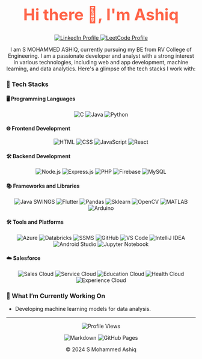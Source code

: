 <!-- Background color and styling are not directly supported in GitHub markdown. Use emojis and badges for visual appeal. -->

<h1 align="center" style="font-size: 3em; color: #ff6347;">Hi there 👋, I'm Ashiq</h1>

<p align="center">
  <a href="https://www.linkedin.com/in/s-mohammed-ashiq-111792236/">
    <img src="https://img.shields.io/badge/LinkedIn-0077B5?style=for-the-badge&logo=linkedin&logoColor=white" alt="LinkedIn Profile"/>
  </a>
  <a href="https://leetcode.com/u/sashiq2003/">
    <img src="https://img.shields.io/badge/LeetCode-F4C20D?style=for-the-badge&logo=leetcode&logoColor=black" alt="LeetCode Profile"/>
  </a>
</p>

<p align="center">
  I am S MOHAMMED ASHIQ, currently pursuing my BE from RV College of Engineering. I am a passionate developer and analyst with a strong interest in various technologies, including web and app development, machine learning, and data analytics. Here's a glimpse of the tech stacks I work with:
</p>

### 🚀 Tech Stacks

#### 🖥️ Programming Languages
<p align="center">
  <img src="https://img.shields.io/badge/C-A8B9CC?style=for-the-badge&logo=c&logoColor=white" alt="C"/>
  <img src="https://img.shields.io/badge/Java-007396?style=for-the-badge&logo=java&logoColor=white" alt="Java"/>
  <img src="https://img.shields.io/badge/Python-3776AB?style=for-the-badge&logo=python&logoColor=white" alt="Python"/>
</p>

#### 🌐 Frontend Development
<p align="center">
  <img src="https://img.shields.io/badge/HTML5-E34F26?style=for-the-badge&logo=html5&logoColor=white" alt="HTML"/>
  <img src="https://img.shields.io/badge/CSS3-1572B6?style=for-the-badge&logo=css3&logoColor=white" alt="CSS"/>
  <img src="https://img.shields.io/badge/JavaScript-F7DF1E?style=for-the-badge&logo=javascript&logoColor=black" alt="JavaScript"/>
  <img src="https://img.shields.io/badge/React-61DAFB?style=for-the-badge&logo=react&logoColor=black" alt="React"/>
</p>

#### 🛠️ Backend Development
<p align="center">
  <img src="https://img.shields.io/badge/Node.js-339933?style=for-the-badge&logo=node-dot-js&logoColor=white" alt="Node.js"/>
  <img src="https://img.shields.io/badge/Express.js-000000?style=for-the-badge&logo=express&logoColor=white" alt="Express.js"/>
  <img src="https://img.shields.io/badge/PHP-777BB4?style=for-the-badge&logo=php&logoColor=white" alt="PHP"/>
  <img src="https://img.shields.io/badge/Firebase-FFCA28?style=for-the-badge&logo=firebase&logoColor=black" alt="Firebase"/>
  <img src="https://img.shields.io/badge/MySQL-4479A1?style=for-the-badge&logo=mysql&logoColor=white" alt="MySQL"/>
</p>

#### 📚 Frameworks and Libraries
<p align="center">
  <img src="https://img.shields.io/badge/Java_Swings-007396?style=for-the-badge&logo=java&logoColor=white" alt="Java SWINGS"/>
  <img src="https://img.shields.io/badge/Flutter-02569B?style=for-the-badge&logo=flutter&logoColor=white" alt="Flutter"/>
  <img src="https://img.shields.io/badge/Pandas-150458?style=for-the-badge&logo=pandas&logoColor=white" alt="Pandas"/>
  <img src="https://img.shields.io/badge/Sklearn-F7931E?style=for-the-badge&logo=scikit-learn&logoColor=white" alt="Sklearn"/>
  <img src="https://img.shields.io/badge/OpenCV-5C3EE8?style=for-the-badge&logo=opencv&logoColor=white" alt="OpenCV"/>
  <img src="https://img.shields.io/badge/MATLAB-0076A8?style=for-the-badge&logo=mathworks&logoColor=white" alt="MATLAB"/>
  <img src="https://img.shields.io/badge/Arduino-00979D?style=for-the-badge&logo=arduino&logoColor=white" alt="Arduino"/>
</p>

#### 🛠️ Tools and Platforms
<p align="center">
  <img src="https://img.shields.io/badge/Microsoft_Azure-0078D4?style=for-the-badge&logo=microsoft-azure&logoColor=white" alt="Azure"/>
  <img src="https://img.shields.io/badge/Databricks-FF3621?style=for-the-badge&logo=databricks&logoColor=white" alt="Databricks"/>
  <img src="https://img.shields.io/badge/SQL_Server_Management_Studio-CC2927?style=for-the-badge&logo=microsoft-sql-server&logoColor=white" alt="SSMS"/>
  <img src="https://img.shields.io/badge/GitHub-181717?style=for-the-badge&logo=github&logoColor=white" alt="GitHub"/>
  <img src="https://img.shields.io/badge/Visual_Studio_Code-0078D4?style=for-the-badge&logo=visual-studio-code&logoColor=white" alt="VS Code"/>
  <img src="https://img.shields.io/badge/IntelliJ_IDEA-000000?style=for-the-badge&logo=intellij-idea&logoColor=white" alt="IntelliJ IDEA"/>
  <img src="https://img.shields.io/badge/Android_Studio-3DDC84?style=for-the-badge&logo=android-studio&logoColor=white" alt="Android Studio"/>
  <img src="https://img.shields.io/badge/Jupyter_Notebook-F37626?style=for-the-badge&logo=jupyter&logoColor=white" alt="Jupyter Notebook"/>
</p>

#### ☁️ Salesforce
<p align="center">
  <img src="https://img.shields.io/badge/Sales_Cloud-00A1E0?style=for-the-badge&logo=salesforce&logoColor=white" alt="Sales Cloud"/>
  <img src="https://img.shields.io/badge/Service_Cloud-00A1E0?style=for-the-badge&logo=salesforce&logoColor=white" alt="Service Cloud"/>
  <img src="https://img.shields.io/badge/Education_Cloud-00A1E0?style=for-the-badge&logo=salesforce&logoColor=white" alt="Education Cloud"/>
  <img src="https://img.shields.io/badge/Health_Cloud-00A1E0?style=for-the-badge&logo=salesforce&logoColor=white" alt="Health Cloud"/>
  <img src="https://img.shields.io/badge/Experience_Cloud-00A1E0?style=for-the-badge&logo=salesforce&logoColor=white" alt="Experience Cloud"/>
</p>

### 🔭 What I’m Currently Working On
- Developing machine learning models for data analysis.

---

<p align="center">
  <img src="https://komarev.com/ghpvc/?username=sashiq2003&style=flat-square&color=blue" alt="Profile Views"/>
</p>

<p align="center">
  <img src="https://img.shields.io/badge/Made%20with-Markdown-1f425f.svg" alt="Markdown"/>
  <img src="https://img.shields.io/badge/Powered%20by-GitHub%20Pages-327FC7.svg" alt="GitHub Pages"/>
</p>

<p align="center">
  © 2024 S Mohammed Ashiq
</p>

